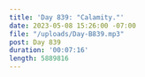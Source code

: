 ```yaml
---
title: 'Day 839: "Calamity."'
date: 2023-05-08 15:26:00 -07:00
file: "/uploads/Day-B839.mp3"
post: Day 839
duration: '00:07:16'
length: 5889816
---
```


